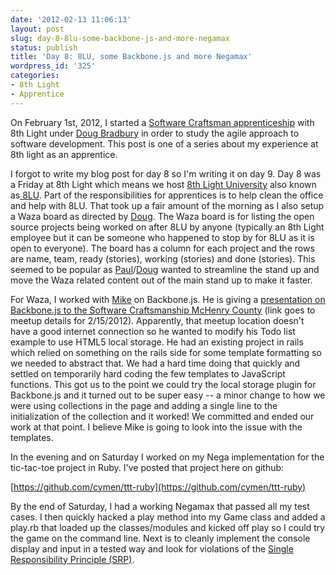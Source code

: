 ```yaml
---
date: '2012-02-13 11:06:13'
layout: post
slug: day-8-8lu-some-backbone-js-and-more-negamax
status: publish
title: 'Day 8: 8LU, some Backbone.js and more Negamax'
wordpress_id: '325'
categories:
- 8th Light
- Apprentice
---
```


On February 1st, 2012, I started a [Software Craftsman apprenticeship](http://www.8thlight.com/apprenticeship) with 8th Light under [Doug Bradbury](http://www.8thlight.com/our-team/doug-bradbury) in order to study the agile approach to software development. This post is one of a series about my experience at 8th light as an apprentice.


I forgot to write my blog post for day 8 so I'm writing it on day 9. Day 8 was a Friday at 8th Light which means we host [8th Light University](http://university.8thlight.com/) also known as[ 8LU](http://university.8thlight.com/). Part of the responsibilities for apprentices is to help clean the office and help with 8LU. That took up a fair amount of the morning as I also setup a Waza board as directed by [Doug](http://www.8thlight.com/our-team/doug-bradbury). The Waza board is for listing the open source projects being worked on after 8LU by anyone (typically an 8th Light employee but it can be someone who happened to stop by for 8LU as it is open to everyone). The board has a column for each project and the rows are name, team, ready (stories), working (stories) and done (stories). This seemed to be popular as [Paul](http://www.8thlight.com/our-team/paul-pagel)/[Doug](http://www.8thlight.com/our-team/doug-bradbury) wanted to streamline the stand up and move the Waza related content out of the main stand up to make it faster.

For Waza, I worked with [Mike](http://www.8thlight.com/our-team/mike-jansen) on Backbone.js. He is giving a [presentation on Backbone.js to the Software Craftsmanship McHenry County](http://www.meetup.com/Software-Craftsmanship-McHenry-County/events/47498232/) (link goes to meetup details for 2/15/2012). Apparently, that meetup location doesn't have a good internet connection so he wanted to modify his Todo list example to use HTML5 local storage. He had an existing project in rails which relied on something on the rails side for some template formatting so we needed to abstract that. We had a hard time doing that quickly and settled on temporarily hard coding the few templates to JavaScript functions. This got us to the point we could try the local storage plugin for Backbone.js and it turned out to be super easy -- a minor change to how we were using collections in the page and adding a single line to the initialization of the collection and it worked! We committed and ended our work at that point. I believe Mike is going to look into the issue with the templates.

In the evening and on Saturday I worked on my Nega implementation for the tic-tac-toe project in Ruby. I've posted that project here on github:

[https://github.com/cymen/ttt-ruby](https://github.com/cymen/ttt-ruby)

By the end of Saturday, I had a working Negamax that passed all my test cases. I then quickly hacked a play method into my Game class and added a play.rb that loaded up the classes/modules and kicked off play so I could try the game on the command line. Next is to cleanly implement the console display and input in a tested way and look for violations of the [Single Responsibility Principle (SRP)](http://en.wikipedia.org/wiki/Single_responsibility_principle).
